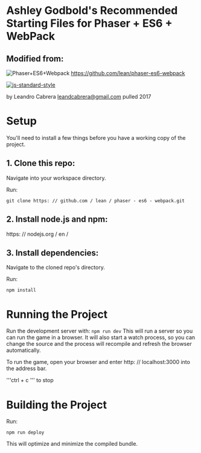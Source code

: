 # Ashley Godbold's Recommended Starting Files for Phaser + ES6 + WebPack


## Modified from:
![Phaser+ES6+Webpack](https://raw.githubusercontent.com/lean/phaser-es6-webpack/master/assets/images/phaser-es6-webpack.jpg)
https://github.com/lean/phaser-es6-webpack

[![js-standard-style](https://cdn.rawgit.com/feross/standard/master/badge.svg)](https://github.com/feross/standard)

by Leandro Cabrera <leandcabrera@gmail.com>
pulled 2017


# Setup
You'll need to install a few things before you have a working copy of the project.

## 1. Clone this repo:

Navigate into your workspace directory.

Run:

```git clone https: // github.com / lean / phaser - es6 - webpack.git```

## 2. Install node.js and npm:

https: // nodejs.org / en / 


## 3. Install dependencies:

Navigate to the cloned repo's directory.

Run:

```npm install``` 


# Running the Project
Run the development server with:
```npm run dev```
This will run a server so you can run the game in a browser. It will also start a watch process, so you can change the source and the process will recompile and refresh the browser automatically.

To run the game, open your browser and enter http: // localhost:3000 into the address bar.

'''ctrl  +  c ''' to stop


# Building the Project
Run:

```npm run deploy```

This will optimize and minimize the compiled bundle.
